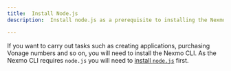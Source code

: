 ```yaml
---
title:  Install Node.js
description:  Install node.js as a prerequisite to installing the Nexmo CLI

---
```


If you want to carry out tasks such as creating applications, purchasing Vonage numbers and so on, you will need to install the Nexmo CLI. As the Nexmo CLI requires `node.js` you will need to [install `node.js`](https://nodejs.org/en/download/) first.

